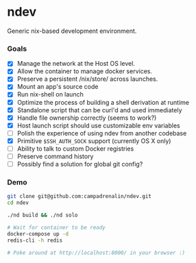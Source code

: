 ndev
====

Generic nix-based development environment.

### Goals

 - [x] Manage the network at the Host OS level.
 - [x] Allow the container to manage docker services.
 - [x] Preserve a persistent /nix/store/ across launches.
 - [x] Mount an app's source code
 - [x] Run nix-shell on launch
 - [x] Optimize the process of building a shell derivation at runtime
 - [x] Standalone script that can be curl'd and used immediately
 - [x] Handle file ownership correctly (seems to work?)
 - [x] Host launch script should use customizable env variables
 - [ ] Polish the experience of using ndev from another codebase
  - [x] Primitive `$SSH_AUTH_SOCK` support (currently OS X only)
  - [ ] Ability to talk to custom Docker registries
  - [ ] Preserve command history
  - [ ] Possibly find a solution for global git config?

### Demo

```bash
git clone git@github.com:campadrenalin/ndev.git
cd ndev

./nd build && ./nd solo

# Wait for container to be ready
docker-compose up -d
redis-cli -h redis

# Poke around at http://localhost:8000/ in your browser :)
```
